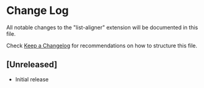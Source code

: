 # Change Log

All notable changes to the "list-aligner" extension will be documented in this file.

Check [Keep a Changelog](http://keepachangelog.com/) for recommendations on how to structure this file.

## [Unreleased]

- Initial release
